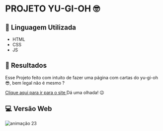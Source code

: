 # PROJETO YU-GI-OH 🤓

## 🤖 Linguagem Utilizada
- HTML
- CSS
- JS

## 🚀 Resultados
Esse Projeto feito com intuito de fazer uma página com cartas do yu-gi-oh 😎, bem legal não é mesmo ?

[Clique aqui para ir para o site ](https://projeto-clone-yu-gi-oh-theta.vercel.app) Dá uma olhada! 😉

## 💻 Versão Web

![animação 23](https://github.com/user-attachments/assets/f10235a8-41de-411d-85c2-2d9c666c7375)
